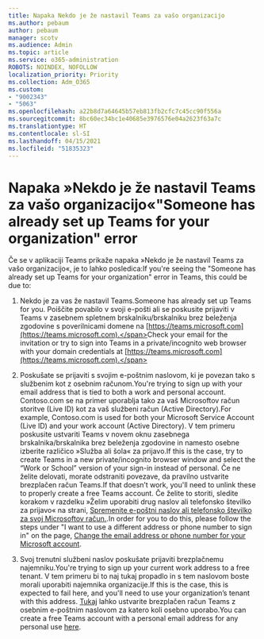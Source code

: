 ```yaml
---
title: Napaka Nekdo je že nastavil Teams za vašo organizacijo
ms.author: pebaum
author: pebaum
manager: scotv
ms.audience: Admin
ms.topic: article
ms.service: o365-administration
ROBOTS: NOINDEX, NOFOLLOW
localization_priority: Priority
ms.collection: Adm_O365
ms.custom:
- "9002343"
- "5063"
ms.openlocfilehash: a22b8d7a64645b57eb813fb2cfc7c45cc90f556a
ms.sourcegitcommit: 8bc60ec34bc1e40685e3976576e04a2623f63a7c
ms.translationtype: HT
ms.contentlocale: sl-SI
ms.lasthandoff: 04/15/2021
ms.locfileid: "51835323"
---
```

# <a name="someone-has-already-set-up-teams-for-your-organization-error"></a><span data-ttu-id="44c7c-102">Napaka »Nekdo je že nastavil Teams za vašo organizacijo«</span><span class="sxs-lookup"><span data-stu-id="44c7c-102">"Someone has already set up Teams for your organization" error</span></span>

<span data-ttu-id="44c7c-103">Če se v aplikaciji Teams prikaže napaka »Nekdo je že nastavil Teams za vašo organizacijo«, je to lahko posledica:</span><span class="sxs-lookup"><span data-stu-id="44c7c-103">If you're seeing the "Someone has already set up Teams for your organization" error in Teams, this could be due to:</span></span>

1. <span data-ttu-id="44c7c-104">Nekdo je za vas že nastavil Teams.</span><span class="sxs-lookup"><span data-stu-id="44c7c-104">Someone has already set up Teams for you.</span></span> <span data-ttu-id="44c7c-105">Poiščite povabilo v svoji e-pošti ali se poskusite prijaviti v Teams v zasebnem spletnem brskalniku/brskalniku brez beleženja zgodovine s poverilnicami domene na [https://teams.microsoft.com](https://teams.microsoft.com).</span><span class="sxs-lookup"><span data-stu-id="44c7c-105">Check your email for the invitation or try to sign into Teams in a private/incognito web browser with your domain credentials at [https://teams.microsoft.com](https://teams.microsoft.com).</span></span>

2. <span data-ttu-id="44c7c-106">Poskušate se prijaviti s svojim e-poštnim naslovom, ki je povezan tako s službenim kot z osebnim računom.</span><span class="sxs-lookup"><span data-stu-id="44c7c-106">You're trying to sign up with your email address that is tied to both a work and personal account.</span></span> <span data-ttu-id="44c7c-107">Contoso.com se na primer uporablja tako za vaš Microsoftov račun storitve (Live ID) kot za vaš službeni račun (Active Directory).</span><span class="sxs-lookup"><span data-stu-id="44c7c-107">For example, Contoso.com is used for both your Microsoft Service Account (Live ID) and your work account (Active Directory).</span></span> <span data-ttu-id="44c7c-108">V tem primeru poskusite ustvariti Teams v novem oknu zasebnega brskalnika/brskalnika brez beleženja zgodovine in namesto osebne izberite različico »Služba ali šola« za prijavo.</span><span class="sxs-lookup"><span data-stu-id="44c7c-108">If this is the case, try to create Teams in a new private/incognito browser window and select the “Work or School” version of your sign-in instead of personal.</span></span> <span data-ttu-id="44c7c-109">Če ne želite delovati, morate odstraniti povezave, da pravilno ustvarite brezplačen račun Teams.</span><span class="sxs-lookup"><span data-stu-id="44c7c-109">If that doesn’t work, you'll need to unlink these to properly create a free Teams account.</span></span> <span data-ttu-id="44c7c-110">Če želite to storiti, sledite korakom v razdelku »Želim uporabiti drug naslov ali telefonsko številko za prijavo« na strani, [Spremenite e-poštni naslov ali telefonsko številko za svoj Microsoftov račun.](https://support.microsoft.com/help/12407).</span><span class="sxs-lookup"><span data-stu-id="44c7c-110">In order for you to do this, please follow the steps under "I want to use a different address or phone number to sign in" on the page, [Change the email address or phone number for your Microsoft account](https://support.microsoft.com/help/12407).</span></span>

3. <span data-ttu-id="44c7c-111">Svoj trenutni službeni naslov poskušate prijaviti brezplačnemu najemniku.</span><span class="sxs-lookup"><span data-stu-id="44c7c-111">You're trying to sign up your current work address to a free tenant.</span></span> <span data-ttu-id="44c7c-112">V tem primeru bi to naj tukaj propadlo in s tem naslovom boste morali uporabiti najemnika organizacije.</span><span class="sxs-lookup"><span data-stu-id="44c7c-112">If this is the case, this is expected to fail here, and you'll need to use your organization’s tenant with this address.</span></span> <span data-ttu-id="44c7c-113">[Tukaj](https://products.office.com/microsoft-teams/group-chat-software) lahko ustvarite brezplačen račun Teams z osebnim e-poštnim naslovom za katero koli osebno uporabo.</span><span class="sxs-lookup"><span data-stu-id="44c7c-113">You can create a free Teams account with a personal email address for any personal use [here](https://products.office.com/microsoft-teams/group-chat-software).</span></span>
